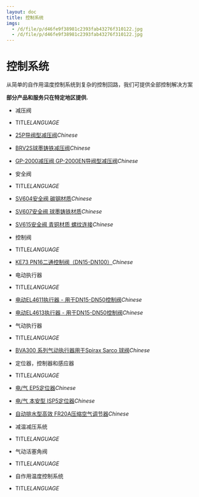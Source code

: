 ```yaml
---
layout: doc
title: 控制系统
imgs:
  - /d/file/p/d46fe9f38981c2393fab43276f310122.jpg
  - /d/file/p/d46fe9f38981c2393fab43276f310122.jpg
---
```


# 控制系统

从简单的自作用温度控制系统到复杂的控制回路，我们可提供全部控制解决方案

**部分产品和服务只在特定地区提供.**

- 减压阀

- TITLE*LANGUAGE*
- [25P导阀型减压阀](/pressure-reducing/25P.html '25P导阀型减压阀')_Chinese_
- [BRV2S球墨铸铁减压阀](/pressure-reducing/BRV2S.html 'BRV2S球墨铸铁减压阀')_Chinese_
- [GP-2000减压阀 GP-2000EN导阀型减压阀](/pressure-reducing/105.html 'GP-2000减压阀 GP-2000EN导阀型减压阀')_Chinese_

- 安全阀

- TITLE*LANGUAGE*
- [SV604安全阀 碳钢材质](/safety-valves/SV604.html 'SV604安全阀 碳钢材质')_Chinese_
- [SV607安全阀 球墨铸铁材质](/safety-valves/SV607.html 'SV607安全阀 球墨铸铁材质')_Chinese_
- [SV615安全阀 青铜材质 螺纹连接](/safety-valves/SV615.html 'SV615安全阀 青铜材质 螺纹连接')_Chinese_

- 控制阀

- TITLE*LANGUAGE*
- [KE73 PN16二通控制阀（DN15-DN100）](/control-valves/KE73.html 'KE73 PN16二通控制阀（DN15-DN100）')_Chinese_

- 电动执行器

- TITLE*LANGUAGE*
- [电动EL4611执行器 - 用于DN15-DN50控制阀](/electric-actuators/EL4611.html '电动EL4611执行器 - 用于DN15-DN50控制阀')_Chinese_
- [电动EL4613执行器 - 用于DN15-DN50控制阀](/electric-actuators/EL4613.html '电动EL4613执行器 - 用于DN15-DN50控制阀')_Chinese_

- 气动执行器

- TITLE*LANGUAGE*
- [BVA300 系列气动执行器用于Spirax Sarco 球阀](/pneumatic-actuators/BAV300.html 'BVA300 系列气动执行器用于Spirax Sarco 球阀')_Chinese_

- 定位器，控制器和感应器

- TITLE*LANGUAGE*
- [电/气 EP5定位器](/pcas/EP5.html '电/气 EP5定位器')_Chinese_
- [电/气 本安型 ISP5定位器](/pcas/ISP5.html '电/气 本安型 ISP5定位器')_Chinese_
- [自动排水型高效 FR20A压缩空气调节器](/pcas/FR20A.html '自动排水型高效 FR20A压缩空气调节器')_Chinese_

- 减温减压系统

- TITLE*LANGUAGE*

- 气动活塞角阀

- TITLE*LANGUAGE*

- 自作用温度控制系统

- TITLE*LANGUAGE*
